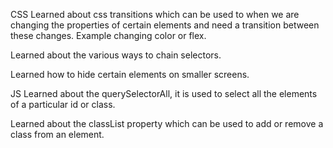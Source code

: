 CSS
Learned about css transitions which can be used to when we are 
changing the properties of certain elements and need a transition 
between these changes. Example changing color or flex.

Learned about the various ways to chain selectors.

Learned how to hide certain elements on smaller screens.

JS
Learned about the querySelectorAll, it is used to select all the 
elements of a particular id or class.

Learned about the classList property which can be used to add or remove a class from an element. 